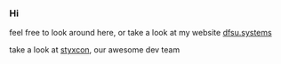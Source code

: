 ### Hi 

feel free to look around here, or take a look at my website [dfsu.systems](http://dfsu.systems)

take a look at [styxcon](https://styxcon.com), our awesome dev team
